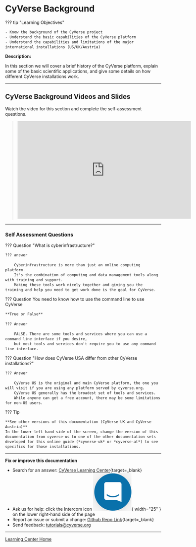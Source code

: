 # CyVerse Background

??? tip "Learning Objectives"

    - Know the background of the CyVerse project
    - Understand the basic capabilities of the CyVerse platform
    - Understand the capabilities and limitations of the major international installations (US/UK/Austria)

**Description:**

In this section we will cover a brief history of the CyVerse platform,
explain some of the basic scientific applications, and give some details
on how different CyVerse installations work.

------------------------------------------------------------------------

## CyVerse Background Videos and Slides

Watch the video for this section and complete the self-assessment
questions.

> <div class="video-container">
> <iframe width="560" height="315" src="https://www.youtube.com/embed/m5kokzO88E8" title="YouTube video player" frameborder="0" allow="accelerometer; autoplay; clipboard-write; encrypted-media; gyroscope; picture-in-picture" allowfullscreen></iframe>
> </div>

------------------------------------------------------------------------

### Self Assessment Questions

??? Question "What is cyberinfrastructure?"

    ??? answer
        
        Cyberinfrastructure is more than just an online computing platform.
        It's the combination of computing and data management tools along with training and support. 
        Making these tools work nicely together and giving you the training and help you need to get work done is the goal for CyVerse.

??? Question You need to know how to use the command line to use CyVerse

    **True or False**

    ??? Answer
        
        FALSE. There are some tools and services where you can use a command line interface if you desire, 
        but most tools and services don't require you to use any command line interface.

??? Question "How does CyVerse USA differ from other CyVerse installations?"


    ??? Answer
        
        CyVerse US is the original and main CyVerse platform, the one you will visit if you are using any platform served by cyverse.org. 
        CyVerse US generally has the broadest set of tools and services. 
        While anyone can get a free account, there may be some limitations for non-US users.


??? Tip
 
    **See other versions of this documentation (CyVerse UK and CyVerse Austria)**
    In the lower-left hand side of the screen, change the version of this
    documentation from cyverse-us to one of the other documentation sets
    developed for this online guide (*cyverse-uk* or *cyverse-at*) to see
    specifics for those installations.

-----------------------------------------------------------------------

**Fix or improve this documentation**

  - Search for an answer:
     [CyVerse Learning Center](https://learning.cyverse.org){target=_blank}
  - Ask us for help:
    click the Intercom icon ![Intercom](assets/intercom.png){ width="25" } on the lower right-hand side of the page
  - Report an issue or submit a change:
    [Github Repo Link](https://github.com/cyverse-learning-materials/){target=_blank}
  - Send feedback: <tutorials@cyverse.org>
  
------------------------------------------------------------------------

[Learning Center Home](http://learning.cyverse.org/)
